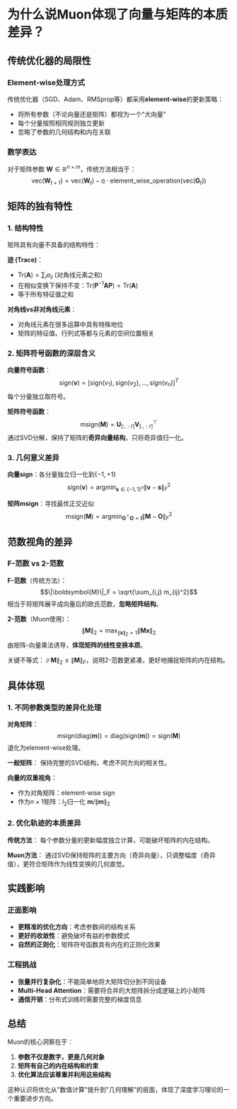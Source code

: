 # 为什么说Muon体现了向量与矩阵的本质差异？

## 传统优化器的局限性

### Element-wise处理方式
传统优化器（SGD、Adam、RMSprop等）都采用**element-wise**的更新策略：
- 将所有参数（不论向量还是矩阵）都视为一个"大向量"
- 每个分量按照相同规则独立更新
- 忽略了参数的几何结构和内在关联

### 数学表达
对于矩阵参数 $\boldsymbol{W} \in \mathbb{R}^{n \times m}$，传统方法相当于：
$$\text{vec}(\boldsymbol{W}_{t+1}) = \text{vec}(\boldsymbol{W}_t) - \eta \cdot \text{element\_wise\_operation}(\text{vec}(\boldsymbol{G}_t))$$

## 矩阵的独有特性

### 1. 结构特性
矩阵具有向量不具备的结构特性：

**迹 (Trace)**：
- $\text{Tr}(\boldsymbol{A}) = \sum_{i} a_{ii}$ (对角线元素之和)
- 在相似变换下保持不变：$\text{Tr}(\boldsymbol{P}^{-1}\boldsymbol{A}\boldsymbol{P}) = \text{Tr}(\boldsymbol{A})$
- 等于所有特征值之和

**对角线vs非对角线元素**：
- 对角线元素在很多运算中具有特殊地位
- 矩阵的特征值、行列式等都与元素的空间位置相关

### 2. 矩阵符号函数的深层含义

**向量符号函数**：
$$\text{sign}(\boldsymbol{v}) = [\text{sign}(v_1), \text{sign}(v_2), \ldots, \text{sign}(v_n)]^T$$
每个分量独立取符号。

**矩阵符号函数**：
$$\text{msign}(\boldsymbol{M}) = \boldsymbol{U}_{[:,:r]}\boldsymbol{V}_{[:,:r]}^{\top}$$
通过SVD分解，保持了矩阵的**奇异向量结构**，只将奇异值归一化。

### 3. 几何意义差异

**向量sign**：各分量独立归一化到$\{-1, +1\}$
$$\text{sign}(\boldsymbol{v}) = \mathop{\text{argmin}}_{\boldsymbol{s} \in \{-1,1\}^n} \|\boldsymbol{v} - \boldsymbol{s}\|_F^2$$

**矩阵msign**：寻找最优正交近似
$$\text{msign}(\boldsymbol{M}) = \mathop{\text{argmin}}_{\boldsymbol{O}^{\top}\boldsymbol{O} = \boldsymbol{I}} \|\boldsymbol{M} - \boldsymbol{O}\|_F^2$$

## 范数视角的差异

### F-范数 vs 2-范数

**F-范数**（传统方法）：
$$\|\boldsymbol{M}\|_F = \sqrt{\sum_{i,j} m_{ij}^2}$$
相当于将矩阵展平成向量后的欧氏范数，**忽略矩阵结构**。

**2-范数**（Muon使用）：
$$\|\boldsymbol{M}\|_2 = \max_{\|\boldsymbol{x}\|_2=1} \|\boldsymbol{M}\boldsymbol{x}\|_2$$
由矩阵-向量乘法诱导，**体现矩阵的线性变换本质**。

关键不等式：$\|\boldsymbol{M}\|_2 \leq \|\boldsymbol{M}\|_F$，说明2-范数更紧凑，更好地捕捉矩阵的内在结构。

## 具体体现

### 1. 不同参数类型的差异化处理

**对角矩阵**：
$$\text{msign}(\text{diag}(\boldsymbol{m})) = \text{diag}(\text{sign}(\boldsymbol{m})) = \text{sign}(\boldsymbol{M})$$
退化为element-wise处理。

**一般矩阵**：
保持完整的SVD结构，考虑不同方向的相关性。

**向量的双重视角**：
- 作为对角矩阵：element-wise sign
- 作为$n \times 1$矩阵：$l_2$归一化 $\boldsymbol{m}/\|\boldsymbol{m}\|_2$

### 2. 优化轨迹的本质差异

**传统方法**：
每个参数分量的更新幅度独立计算，可能破坏矩阵的内在结构。

**Muon方法**：
通过SVD保持矩阵的主要方向（奇异向量），只调整幅度（奇异值），更符合矩阵作为线性变换的几何直觉。

## 实践影响

### 正面影响
- **更精准的优化方向**：考虑参数间的结构关系
- **更好的收敛性**：避免破坏有益的参数模式
- **自然的正则化**：矩阵符号函数具有内在的正则化效果

### 工程挑战
- **张量并行复杂化**：不能简单地将大矩阵切分到不同设备
- **Multi-Head Attention**：需要将合并的大矩阵拆分成逻辑上的小矩阵
- **通信开销**：分布式训练时需要完整的梯度信息

## 总结

Muon的核心洞察在于：
1. **参数不仅是数字，更是几何对象**
2. **矩阵有自己的内在结构和约束**
3. **优化算法应该尊重并利用这些结构**

这种认识将优化从"数值计算"提升到"几何理解"的层面，体现了深度学习理论的一个重要进步方向。